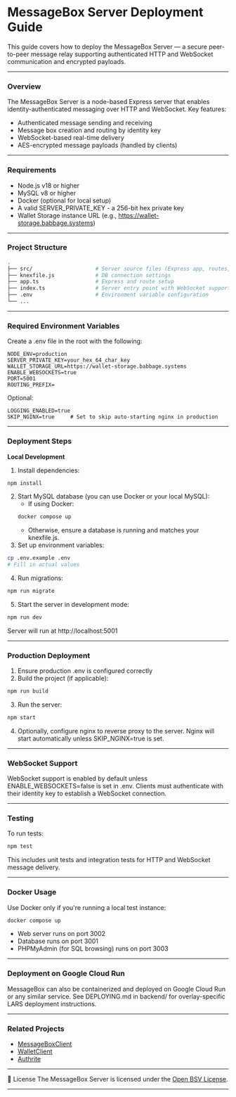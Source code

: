 # MessageBox Server Deployment Guide
This guide covers how to deploy the MessageBox Server — a secure peer-to-peer message relay supporting authenticated HTTP and WebSocket communication and encrypted payloads.
________________________________________
### Overview
The MessageBox Server is a node-based Express server that enables identity-authenticated messaging over HTTP and WebSocket. Key features:
- Authenticated message sending and receiving
- Message box creation and routing by identity key
- WebSocket-based real-time delivery
- AES-encrypted message payloads (handled by clients)
________________________________________
### Requirements
- Node.js v18 or higher
- MySQL v8 or higher
- Docker (optional for local setup)
- A valid SERVER_PRIVATE_KEY - a 256-bit hex private key
- Wallet Storage instance URL (e.g., https://wallet-storage.babbage.systems)
________________________________________
### Project Structure
```bash
.
├── src/                    # Server source files (Express app, routes, WebSocket, logger)
├── knexfile.js             # DB connection settings
├── app.ts                  # Express and route setup
├── index.ts                # Server entry point with WebSocket support
├── .env                    # Environment variable configuration
└── ...
```
________________________________________
### Required Environment Variables

Create a .env file in the root with the following:

```env
NODE_ENV=production
SERVER_PRIVATE_KEY=your_hex_64_char_key
WALLET_STORAGE_URL=https://wallet-storage.babbage.systems
ENABLE_WEBSOCKETS=true
PORT=5001
ROUTING_PREFIX=
```

Optional:

```env
LOGGING_ENABLED=true
SKIP_NGINX=true     # Set to skip auto-starting nginx in production
```
________________________________________
### Deployment Steps
**Local Development**
1.	Install dependencies:
```bash
npm install
```
2.	Start MySQL database (you can use Docker or your local MySQL):
    - If using Docker:
    ```bash
    docker compose up
    ```
    - Otherwise, ensure a database is running and matches your knexfile.js.
3.	Set up environment variables:
```bash
cp .env.example .env
# Fill in actual values
```
4.	Run migrations:
```bash
npm run migrate
```
5.	Start the server in development mode:
```bash
npm run dev
```
Server will run at http://localhost:5001
________________________________________
### Production Deployment
1.	Ensure production .env is configured correctly
2.	Build the project (if applicable):
```bash
npm run build
```
3.	Run the server:
```bash
npm start
```
4.	Optionally, configure nginx to reverse proxy to the server. Nginx will start automatically unless SKIP_NGINX=true is set.
________________________________________
### WebSocket Support
WebSocket support is enabled by default unless ENABLE_WEBSOCKETS=false is set in .env.
Clients must authenticate with their identity key to establish a WebSocket connection.
________________________________________
### Testing
To run tests:
```bash
npm test
```
This includes unit tests and integration tests for HTTP and WebSocket message delivery.
________________________________________
### Docker Usage
Use Docker only if you're running a local test instance:
```bash
docker compose up
```
- Web server runs on port 3002
- Database runs on port 3001
- PHPMyAdmin (for SQL browsing) runs on port 3003
________________________________________
### Deployment on Google Cloud Run
MessageBox can also be containerized and deployed on Google Cloud Run or any similar service. See DEPLOYING.md in backend/ for overlay-specific LARS deployment instructions.
________________________________________
### Related Projects
- [MessageBoxClient](https://github.com/bitcoin-sv/p2p)
- [WalletClient](https://github.com/bitcoin-sv)
- [Authrite](https://www.npmjs.com/package/@bsv/auth-express-middleware)
________________________________________
📄 License
The MessageBox Server is licensed under the [Open BSV License](https://www.bsvlicense.org/).
________________________________________


